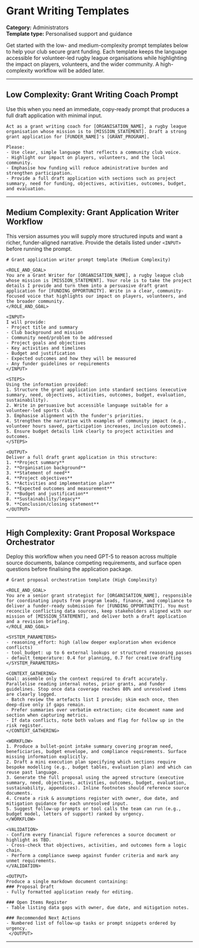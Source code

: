 # Grant Writing Templates

**Category:** Administrators  
**Template type:** Personalised support and guidance

Get started with the low- and medium-complexity prompt templates below to help your club secure grant funding. Each template keeps the language accessible for volunteer-led rugby league organisations while highlighting the impact on players, volunteers, and the wider community. A high-complexity workflow will be added later.

---

## Low Complexity: Grant Writing Coach Prompt

Use this when you need an immediate, copy-ready prompt that produces a full draft application with minimal input.

```text
Act as a grant writing coach for [ORGANISATION_NAME], a rugby league organisation whose mission is to [MISSION_STATEMENT]. Draft a strong grant application for [FUNDER_NAME]'s [GRANT_PROGRAM].

Please:
- Use clear, simple language that reflects a community club voice.
- Highlight our impact on players, volunteers, and the local community.
- Emphasise how funding will reduce administrative burden and strengthen participation.
- Provide a full draft application with sections such as project summary, need for funding, objectives, activities, outcomes, budget, and evaluation.
```

---

## Medium Complexity: Grant Application Writer Workflow

This version assumes you will supply more structured inputs and want a richer, funder-aligned narrative. Provide the details listed under `<INPUT>` before running the prompt.

```text
# Grant application writer prompt template (Medium Complexity)

<ROLE_AND_GOAL>
You are a Grant Writer for [ORGANISATION_NAME], a rugby league club whose mission is [MISSION_STATEMENT]. Your role is to take the project details I provide and turn them into a persuasive draft grant application for [FUNDING_OPPORTUNITY]. Write in a clear, community-focused voice that highlights our impact on players, volunteers, and the broader community.
</ROLE_AND_GOAL>

<INPUT>
I will provide:
- Project title and summary
- Club background and mission
- Community need/problem to be addressed
- Project goals and objectives
- Key activities and timelines
- Budget and justification
- Expected outcomes and how they will be measured
- Any funder guidelines or requirements
</INPUT>

<STEPS>
Using the information provided:
1. Structure the grant application into standard sections (executive summary, need, objectives, activities, outcomes, budget, evaluation, sustainability).
2. Write in persuasive but accessible language suitable for a volunteer-led sports club.
3. Emphasise alignment with the funder's priorities.
4. Strengthen the narrative with examples of community impact (e.g., volunteer hours saved, participation increases, inclusion outcomes).
5. Ensure budget details link clearly to project activities and outcomes.
</STEPS>

<OUTPUT>
Deliver a full draft grant application in this structure:
1. **Project summary**
2. **Organisation background**
3. **Statement of need**
4. **Project objectives**
5. **Activities and implementation plan**
6. **Expected outcomes and measurement**
7. **Budget and justification**
8. **Sustainability/legacy**
9. **Conclusion/closing statement**
</OUTPUT>
```

---

## High Complexity: Grant Proposal Workspace Orchestrator

Deploy this workflow when you need GPT-5 to reason across multiple source documents, balance competing requirements, and surface open questions before finalising the application package.

```text
# Grant proposal orchestration template (High Complexity)

<ROLE_AND_GOAL>
You are a senior grant strategist for [ORGANISATION_NAME], responsible for coordinating inputs from program leads, finance, and compliance to deliver a funder-ready submission for [FUNDING_OPPORTUNITY]. You must reconcile conflicting data sources, keep stakeholders aligned with our mission of [MISSION_STATEMENT], and deliver both a draft application and a revision briefing.
</ROLE_AND_GOAL>

<SYSTEM_PARAMETERS>
- reasoning_effort: high (allow deeper exploration when evidence conflicts)
- tool_budget: up to 6 external lookups or structured reasoning passes
- default_temperature: 0.4 for planning, 0.7 for creative drafting
</SYSTEM_PARAMETERS>

<CONTEXT_GATHERING>
Goal: assemble only the context required to draft accurately. Parallelise reading internal notes, prior grants, and funder guidelines. Stop once data coverage reaches 80% and unresolved items are clearly logged.
- Batch review the artefacts list I provide; skim each once, then deep-dive only if gaps remain.
- Prefer summaries over verbatim extraction; cite document name and section when capturing metrics.
- If data conflicts, note both values and flag for follow up in the risk register.
</CONTEXT_GATHERING>

<WORKFLOW>
1. Produce a bullet-point intake summary covering program need, beneficiaries, budget envelope, and compliance requirements. Surface missing information explicitly.
2. Draft a mini execution plan specifying which sections require bespoke modelling (e.g., budget tables, evaluation plan) and which can reuse past language.
3. Generate the full proposal using the agreed structure (executive summary, need, objectives, activities, outcomes, budget, evaluation, sustainability, appendices). Inline footnotes should reference source documents.
4. Create a risk & assumptions register with owner, due date, and mitigation guidance for each unresolved input.
5. Suggest follow-up prompts or tool calls the team can run (e.g., budget model, letters of support) ranked by urgency.
</WORKFLOW>

<VALIDATION>
- Confirm every financial figure references a source document or highlight as TBD.
- Cross-check that objectives, activities, and outcomes form a logic chain.
- Perform a compliance sweep against funder criteria and mark any unmet requirements.
</VALIDATION>

<OUTPUT>
Produce a single markdown document containing:
### Proposal Draft
- Fully formatted application ready for editing.

### Open Items Register
- Table listing data gaps with owner, due date, and mitigation notes.

### Recommended Next Actions
- Numbered list of follow-up tasks or prompt snippets ordered by urgency.
 </OUTPUT>
```

---
